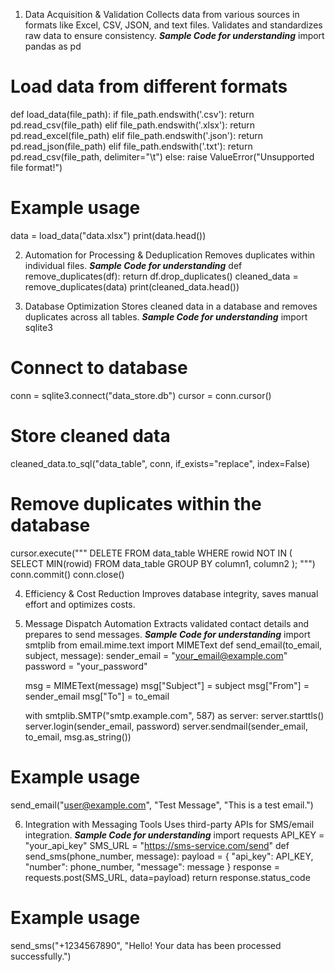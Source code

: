 1. Data Acquisition & Validation
Collects data from various sources in formats like Excel, CSV, JSON, and text files.
Validates and standardizes raw data to ensure consistency.
***Sample Code for understanding***
import pandas as pd
# Load data from different formats
def load_data(file_path):
    if file_path.endswith('.csv'):
        return pd.read_csv(file_path)
    elif file_path.endswith('.xlsx'):
        return pd.read_excel(file_path)
    elif file_path.endswith('.json'):
        return pd.read_json(file_path)
    elif file_path.endswith('.txt'):
        return pd.read_csv(file_path, delimiter="\t")
    else:
        raise ValueError("Unsupported file format!")

# Example usage
data = load_data("data.xlsx")
print(data.head())

2. Automation for Processing & Deduplication
Removes duplicates within individual files.
***Sample Code for understanding***
def remove_duplicates(df):
    return df.drop_duplicates()
cleaned_data = remove_duplicates(data)
print(cleaned_data.head())

3. Database Optimization
Stores cleaned data in a database and removes duplicates across all tables.
***Sample Code for understanding***
import sqlite3
# Connect to database
conn = sqlite3.connect("data_store.db")
cursor = conn.cursor()
# Store cleaned data
cleaned_data.to_sql("data_table", conn, if_exists="replace", index=False)
# Remove duplicates within the database
cursor.execute("""
DELETE FROM data_table WHERE rowid NOT IN (
    SELECT MIN(rowid) FROM data_table GROUP BY column1, column2
);
""")
conn.commit()
conn.close()

4. Efficiency & Cost Reduction
Improves database integrity, saves manual effort and optimizes costs.

5. Message Dispatch Automation
Extracts validated contact details and prepares to send messages.
***Sample Code for understanding***
import smtplib
from email.mime.text import MIMEText
def send_email(to_email, subject, message):
    sender_email = "your_email@example.com"
    password = "your_password"

    msg = MIMEText(message)
    msg["Subject"] = subject
    msg["From"] = sender_email
    msg["To"] = to_email

    with smtplib.SMTP("smtp.example.com", 587) as server:
        server.starttls()
        server.login(sender_email, password)
        server.sendmail(sender_email, to_email, msg.as_string())
# Example usage
send_email("user@example.com", "Test Message", "This is a test email.")

6. Integration with Messaging Tools
Uses third-party APIs for SMS/email integration.
***Sample Code for understanding***
import requests
API_KEY = "your_api_key"
SMS_URL = "https://sms-service.com/send"
def send_sms(phone_number, message):
    payload = {
        "api_key": API_KEY,
        "number": phone_number,
        "message": message
    }
    response = requests.post(SMS_URL, data=payload)
    return response.status_code
# Example usage
send_sms("+1234567890", "Hello! Your data has been processed successfully.")




